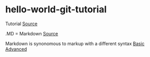 # hello-world-git-tutorial

Tutorial [Source](https://docs.github.com/en/get-started/quickstart/hello-world)

.MD = Markdown [Source](https://stackoverflow.com/questions/8655937/what-is-the-difference-between-readme-and-readme-md-in-github-projects)

Markdown is synonomous to markup with a different syntax
[Basic](https://www.markdownguide.org/basic-syntax)
[Advanced](https://github.github.com/gfm)
